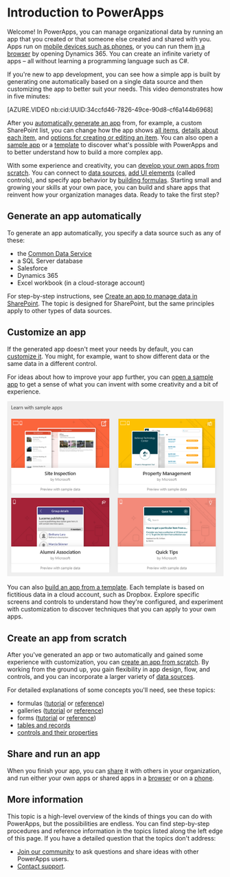 <properties
	pageTitle="Introduction | Microsoft PowerApps"
	description="Quick ways to get started creating and using custom business apps with Microsoft PowerApps"
	services=""
	suite="powerapps"
	documentationCenter="na"
	authors="aftowen"
	manager="anneta"
	editor=""
	tags=""/>

<tags
   ms.service="powerapps"
   ms.devlang="na"
   ms.topic="hero-article"
   ms.tgt_pltfrm="na"
   ms.workload="na"
   ms.date="01/11/2017"
   ms.author="anneta"/>

# Introduction to PowerApps #
Welcome! In PowerApps, you can manage organizational data by running an app that you created or that someone else created and shared with you. Apps run on [mobile devices such as phones](run-app-client.md), or you can run them [in a browser](run-app-browser.md) by opening Dynamics 365. You can create an infinite variety of apps &ndash; all without learning a programming language such as C#.

If you're new to app development, you can see how a simple app is built by generating one automatically based on a single data source and then customizing the app to better suit your needs. This video demonstrates how in five minutes:

[AZURE.VIDEO nb:cid:UUID:34ccfd46-7826-49ce-90d8-cf6a144b6968]

After you [automatically generate an app](app-from-sharepoint.md) from, for example, a custom SharePoint list, you can change how the app shows [all items](customize-layout-sharepoint.md), [details about each item](customize-forms-sharepoint.md), and [options for creating or editing an item](customize-forms-sharepoint.md). You can also open a [sample app](open-and-run-a-sample-app.md) or a [template](get-started-test-drive.md) to discover what's possible with PowerApps and to better understand how to build a more complex app.

With some experience and creativity, you can [develop your own apps from scratch](get-started-create-from-blank.md). You can connect to [data sources](connections-list.md), [add UI elements](reference-properties.md) (called controls), and specify app behavior by [building formulas](working-with-formulas.md). Starting small and growing your skills at your own pace, you can build and share apps that reinvent how your organization manages data. Ready to take the first step?

## Generate an app automatically ##
To generate an app automatically, you specify a data source such as any of these:

- the [Common Data Service](data-platform-intro.md)
- a SQL Server database
- Salesforce
- Dynamics 365
- Excel workbook (in a cloud-storage account)

For step-by-step instructions, see [Create an app to manage data in SharePoint](app-from-sharepoint.md). The topic is designed for SharePoint, but the same principles apply to other types of data sources.

## Customize an app ##
If the generated app doesn't meet your needs by default, you can [customize it](customize-layout-sharepoint.md). You might, for example, want to show different data or the same data in a different control.

For ideas about how to improve your app further, you can [open a sample app](open-and-run-a-sample-app.md) to get a sense of what you can invent with some creativity and a bit of experience.

![Sample apps](./media/getting-started/portal-home.png)

You can also [build an app from a template](get-started-test-drive.md). Each template is based on fictitious data in a cloud account, such as Dropbox. Explore specific screens and controls to understand how they're configured, and experiment with customization to discover techniques that you can apply to your own apps.

## Create an app from scratch
After you've generated an app or two automatically and gained some experience with customization, you can [create an app from scratch](get-started-create-from-blank.md). By working from the ground up, you gain flexibility in app design, flow, and controls, and you can incorporate a larger variety of [data sources](connections-list.md).

For detailed explanations of some concepts you'll need, see these topics:

- formulas ([tutorial](working-with-formulas.md) or [reference](formula-reference.md))
- galleries ([tutorial](add-gallery.md) or [reference](reference-properties.md))
- forms ([tutorial](add-form.md) or [reference](working-with-forms.md))
- [tables and records](working-with-tables.md)
- [controls and their properties](reference-properties.md)

## Share and run an app ##
When you finish your app, you can [share](share-app.md) it with others in your organization, and run either your own apps or shared apps in a [browser](run-app-browser.md) or on a [phone](run-app-client.md).

## More information ##
This topic is a high-level overview of the kinds of things you can do with PowerApps, but the possibilities are endless. You can find step-by-step procedures and reference information in the topics listed along the left edge of this page. If you have a detailed question that the topics don't address:

- [Join our community](https://aka.ms/powerapps-community) to ask questions and share ideas with other PowerApps users.
- [Contact support](https://aka.ms/pasupport).
